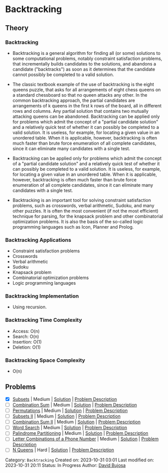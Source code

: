 # Backtracking

## Theory

### Backtracking

- Backtracking is a general algorithm for finding all (or some) solutions to some computational problems, notably constraint satisfaction problems, that incrementally builds candidates to the solutions, and abandons a candidate ("backtracks") as soon as it determines that the candidate cannot possibly be completed to a valid solution.

- The classic textbook example of the use of backtracking is the eight queens puzzle, that asks for all arrangements of eight chess queens on a standard chessboard so that no queen attacks any other. In the common backtracking approach, the partial candidates are arrangements of k queens in the first k rows of the board, all in different rows and columns. Any partial solution that contains two mutually attacking queens can be abandoned. Backtracking can be applied only for problems which admit the concept of a "partial candidate solution" and a relatively quick test of whether it can possibly be completed to a valid solution. It is useless, for example, for locating a given value in an unordered table. When it is applicable, however, backtracking is often much faster than brute force enumeration of all complete candidates, since it can eliminate many candidates with a single test.

- Backtracking can be applied only for problems which admit the concept of a "partial candidate solution" and a relatively quick test of whether it can possibly be completed to a valid solution. It is useless, for example, for locating a given value in an unordered table. When it is applicable, however, backtracking is often much faster than brute force enumeration of all complete candidates, since it can eliminate many candidates with a single test.

- Backtracking is an important tool for solving constraint satisfaction problems, such as crosswords, verbal arithmetic, Sudoku, and many other puzzles. It is often the most convenient (if not the most efficient) technique for parsing, for the knapsack problem and other combinatorial optimization problems. It is also the basis of the so-called logic programming languages such as Icon, Planner and Prolog.

### Backtracking Applications

- Constraint satisfaction problems
- Crosswords
- Verbal arithmetic
- Sudoku
- Knapsack problem
- Combinatorial optimization problems
- Logic programming languages

### Backtracking Implementation

- Using recursion.

### Backtracking Time Complexity

- Access: O(n)
- Search: O(n)
- Insertion: O(1)
- Deletion: O(1)

### Backtracking Space Complexity

- O(n)

## Problems
- [x] [Subsets](https://leetcode.com/problems/subsets/) | Medium | [Solution](../../../src/medium/subsets.rs) | [Problem Description](../../../src/medium/readme.md#78-subsets)
- [ ] [Combination Sum](https://leetcode.com/problems/combination-sum/) | Medium | [Solution](../../../src/medium/combination_sum.rs) | [Problem Description](../../../src/medium/readme.md#39-combination-sum)
- [ ] [Permutations](https://leetcode.com/problems/permutations/) | Medium | [Solution](../../../src/medium/permutations.rs) | [Problem Description](../../../src/medium/readme.md#46-permutations)
- [ ] [Subsets II](https://leetcode.com/problems/subsets-ii/) | Medium | [Solution](../../../src/medium/subsets_ii.rs) | [Problem Description](../../../src/medium/readme.md#90-subsets-ii)
- [ ] [Combination Sum II](https://leetcode.com/problems/combination-sum-ii/) | Medium | [Solution](../../../src/medium/combination_sum_ii.rs) | [Problem Description](../../../src/medium/readme.md#40-combination-sum-ii)
- [ ] [Word Search](https://leetcode.com/problems/word-search/) | Medium | [Solution](../../../src/medium/word_search.rs) | [Problem Description](../../../src/medium/readme.md#79-word-search)
- [ ] [Palindrome Partitioning](https://leetcode.com/problems/palindrome-partitioning/) | Medium | [Solution](../../../src/medium/palindrome_partitioning.rs) | [Problem Description](../../../src/medium/readme.md#131-palindrome-partitioning)
- [ ] [Letter Combinations of a Phone Number](https://leetcode.com/problems/letter-combinations-of-a-phone-number/) | Medium | [Solution](../../../src/medium/letter_combinations_of_a_phone_number.rs) | [Problem Description](../../../src/medium/readme.md#17-letter-combinations-of-a-phone-number)
- [ ] [N Queens](https://leetcode.com/problems/n-queens/) | Hard | [Solution](../../../src/hard/n_queens.rs) | [Problem Description](../../../src/hard/readme.md#51-n-queens)

Category: `Backtracking`
Created on: 2023-10-31 03:01
Last modified on: 2023-10-31 20:11
Status: In Progress
Author: [David Bujosa](https://github.com/bujosa)